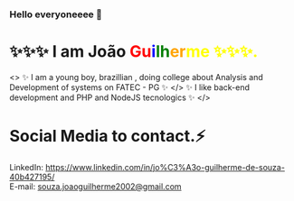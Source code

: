 ### Hello everyoneeee 👋
<h1> ✨✨✨ I am <span>João <span><span style="color:red;">Gu<span><span style="color:blue;">i<span><span style="color:green;">lh<span><span style="color:orange;">er<span><span style="color:yellow;">me<span>
  ✨✨✨.</h1>

<> ✨ I am a young boy, brazillian , doing college about Analysis and Development of systems on FATEC - PG ✨ </> ✨ I like back-end development and PHP and NodeJS tecnologics  ✨ </>

# Social Media to contact.⚡

LinkedIn: https://www.linkedin.com/in/jo%C3%A3o-guilherme-de-souza-40b427195/<br>
E-mail: souza.joaoguilherme2002@gmail.com
<!--
**jgsouzadev/jgsouzadev** is a ✨ _special_ ✨ repository because its `README.md` (this file) appears on your GitHub profile.

Here are some ideas to get you started:

- 🔭 I’m currently working on ...
- 🌱 I’m currently learning ...
- 👯 I’m looking to collaborate on ...
- 🤔 I’m looking for help with ...
- 💬 Ask me about ...
- 📫 How to reach me: ...
- 😄 Pronouns: ...
- ⚡ Fun fact: ...
-->
